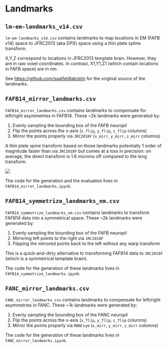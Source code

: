 # Landmarks

## `lm-em-landmarks_v14.csv`
`lm-em-landmarks_v14.csv` contains landmarks to map locations in EM (FAFB v14)
space to JFRC2013 (aka DPX) space using a thin plate spline transform.

X,Y,Z correspond to locations in JFRC2013 template brain.
However, they are in raw voxel coordinates.
In contrast, X1,Y1,Z1 (which contain locations in FAFB space) are in nm.

See https://github.com/saalfeldlab/elm for the original source of the landmarks.

## `FAFB14_mirror_landmarks.csv`
`FAFB14_mirror_landmarks.csv` contains landmarks to compensate for left/right
asymmetries in FAFB14. These ~2k landmarks were generated by:
1. Evenly sampling the bounding box of the FAFB neuropil
2. Flip the points across the x-axis (`x_flip`, `y_flip`, `z_flip` columns)
3. Mirror the points properly via `JRC2018F` (`x_mirr`, `y_mirr`, `z_mirr` columns)

A thin plate spine transform based on those landmarks potentially 1 order of
magnitude faster than via `JRC2018F` but comes at a loss in precision: on
average, the direct transform is 1.6 microns off compared to the long transform.

![](https://github.com/schlegelp/navis-flybrains/blob/main/flybrains/data/FAFB14_mirror_evaluation.png?raw=true)

The code for the generation and the evaluation lives in `FAFB14_mirror_landmarks.ipynb`.

## `FAFB14_symmetrize_landmarks_nm.csv`
`FAFB14_symmetrize_landmarks_nm.csv` contains landmarks to transform FAFB14
data into a symmetrical space. These ~2k landmarks were generated by:
1. Evenly sampling the bounding box of the FAFB neuropil
2. Mirroring left points to the right via `JRC2018F`
3. Flipping the mirrored points back to the left without any warp transform

This is a quick-and-dirty alternative to transforming FAFB14 data to `JRC2018F`
(which is a symmetrical template brain).

The code for the generation of these landmarks lives in `FAFB14_symmetrize_landmarks.ipynb`.

## `FANC_mirror_landmarks.csv`
`FANC_mirror_landmarks.csv` contains landmarks to compensate for left/right
asymmetries in FANC. These ~1k landmarks were generated by:
1. Evenly sampling the bounding box of the FANC neuropil
2. Flip the points across the x-axis (`x_flip`, `y_flip`, `z_flip` columns)
3. Mirror the points properly via `MANCsym` (`x_mirr`, `y_mirr`, `z_mirr` columns)

The code for the generation of these landmarks lives in `FANC_mirror_landmarks.ipynb`.
